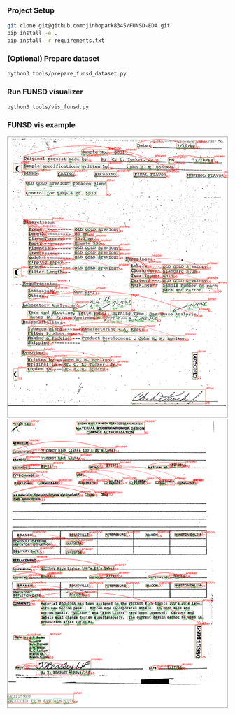 
### Project Setup
```bash
git clone git@github.com:jinhopark8345/FUNSD-EDA.git
pip install -e .
pip install -r requirements.txt
```

### (Optional) Prepare dataset
```bash
python3 tools/prepare_funsd_dataset.py
```

### Run FUNSD visualizer
```bash
python3 tools/vis_funsd.py
```

### FUNSD vis example
![sample](assets/funsd_vis_sample/00283813.png)
![sample2](assets/funsd_vis_sample/716552.png)


